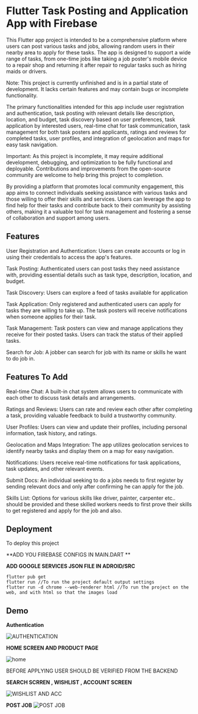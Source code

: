 
# Flutter Task Posting and Application App with Firebase

This Flutter app project is intended to be a comprehensive platform where users can post various tasks and jobs, allowing random users in their nearby area to apply for these tasks. The app is designed to support a wide range of tasks, from one-time jobs like taking a job poster's mobile device to a repair shop and returning it after repair to regular tasks such as hiring maids or drivers.

Note: This project is currently unfinished and is in a partial state of development. It lacks certain features and may contain bugs or incomplete functionality.

The primary functionalities intended for this app include user registration and authentication, task posting with relevant details like description, location, and budget, task discovery based on user preferences, task application by interested users, real-time chat for task communication, task management for both task posters and applicants, ratings and reviews for completed tasks, user profiles, and integration of geolocation and maps for easy task navigation.

Important: As this project is incomplete, it may require additional development, debugging, and optimization to be fully functional and deployable. Contributions and improvements from the open-source community are welcome to help bring this project to completion.

By providing a platform that promotes local community engagement, this app aims to connect individuals seeking assistance with various tasks and those willing to offer their skills and services. Users can leverage the app to find help for their tasks and contribute back to their community by assisting others, making it a valuable tool for task management and fostering a sense of collaboration and support among users.


## Features

User Registration and Authentication:
Users can create accounts or log in using their credentials to access the app's features.

Task Posting:
Authenticated users can post tasks they need assistance with, providing essential details such as task type, description, location, and budget.

Task Discovery:
Users can explore a feed of tasks available for application

Task Application:
Only registered and authenticated users can apply for tasks they are willing to take up. The task posters will receive notifications when someone applies for their task.

Task Management:
Task posters can view and manage applications they receive for their posted tasks.
Users can track the status of their applied tasks.

Search for Job:
A jobber can search for job with its name or skills he want to do job in.

## Features To Add

Real-time Chat:
A built-in chat system allows users to communicate with each other to discuss task details and arrangements.

Ratings and Reviews:
Users can rate and review each other after completing a task, providing valuable feedback to build a trustworthy community.

User Profiles:
Users can view and update their profiles, including personal information, task history, and ratings.

Geolocation and Maps Integration:
The app utilizes geolocation services to identify nearby tasks and display them on a map for easy navigation.

Notifications:
Users receive real-time notifications for task applications, task updates, and other relevant events.

Submit Docs:
An individual seeking to do a jobs needs to first register by sending relevant docs and only after confirming he can apply for the job.

Skills List:
Options for various skills like driver, painter, carpenter etc.. should be provided and these skilled workers needs to first prove their skills to get registered and apply for the job and also.

## Deployment

To deploy this project

**ADD YOU FIREBASE CONFIGS IN MAIN.DART **

**ADD GOOGLE SERVICES JSON FILE IN ADROID/SRC**

```
flutter pub get
flutter run //To run the project default output settings
flutter run -d chrome --web-renderer html //To run the project on the web, and with html so that the images load
```
## Demo

**Authentication**

![AUTHENTICATION](https://github.com/rayy2002/Flutter-Task-Posting-and-Application-App/assets/88958861/b999a956-5618-40d6-8ac7-a0707109be92)

**HOME SCREEN AND PRODUCT PAGE**

![home](https://github.com/rayy2002/Flutter-Task-Posting-and-Application-App/assets/88958861/52b243a5-ab27-46c0-89ca-88f07f9c7707)

BEFORE APPLYING USER SHOULD BE VERIFIED FROM THE BACKEND

**SEARCH SCRREN , WISHLIST , ACCOUNT SCREEN**

![WISHLIST AND ACC](https://github.com/rayy2002/Flutter-Task-Posting-and-Application-App/assets/88958861/73921f3f-ad9b-409b-b144-11d3ad09cfc7)

**POST JOB**
![POST JOB](https://github.com/rayy2002/Flutter-Task-Posting-and-Application-App/assets/88958861/2fc0dae9-7405-472d-87ff-d8b56b7ba4ab)





